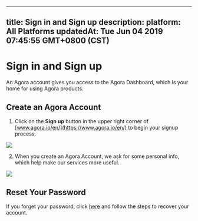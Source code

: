 
---
title: Sign in and Sign up
description: 
platform: All Platforms
updatedAt: Tue Jun 04 2019 07:45:55 GMT+0800 (CST)
---
# Sign in and Sign up
An Agora account gives you access to the Agora Dashboard, which is your home for using Agora products. 

## Create an Agora Account

1. Click on the **Sign up** button in the upper right corner of [www.agora.io/en/](https://www.agora.io/en/) to begin your signup process.

![](https://web-cdn.agora.io/docs-files/1552448166731)

2. When you create an Agora Account, we ask for some personal info, which help make our services more useful.

![](https://web-cdn.agora.io/docs-files/1552448342965)

<a name = "Reset_Your_Password"></a > 
## Reset Your Password

If you forget your password, click [here](https://dashboard.agora.io/forgetPassword?lang=en) and follow the steps to recover your account.
